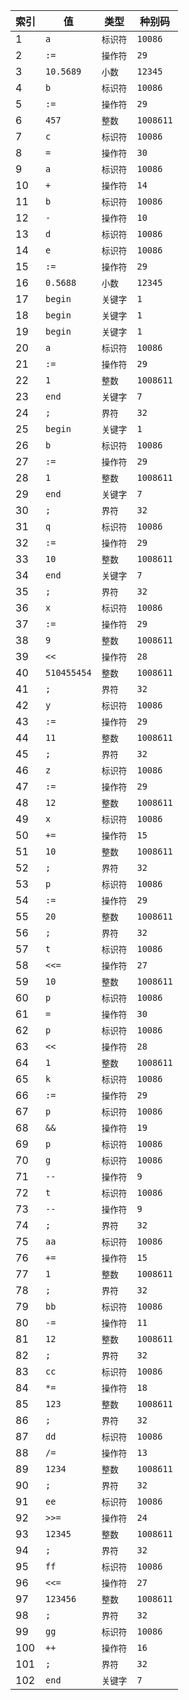 索引|值|类型|种别码
--|--|--|--
1|`a`|`标识符`|`10086`
2|`:=`|`操作符`|`29`
3|`10.5689`|`小数`|`12345`
4|`b`|`标识符`|`10086`
5|`:=`|`操作符`|`29`
6|`457`|`整数`|`1008611`
7|`c`|`标识符`|`10086`
8|`=`|`操作符`|`30`
9|`a`|`标识符`|`10086`
10|`+`|`操作符`|`14`
11|`b`|`标识符`|`10086`
12|`-`|`操作符`|`10`
13|`d`|`标识符`|`10086`
14|`e`|`标识符`|`10086`
15|`:=`|`操作符`|`29`
16|`0.5688`|`小数`|`12345`
17|`begin`|`关键字`|`1`
18|`begin`|`关键字`|`1`
19|`begin`|`关键字`|`1`
20|`a`|`标识符`|`10086`
21|`:=`|`操作符`|`29`
22|`1`|`整数`|`1008611`
23|`end`|`关键字`|`7`
24|`;`|`界符`|`32`
25|`begin`|`关键字`|`1`
26|`b`|`标识符`|`10086`
27|`:=`|`操作符`|`29`
28|`1`|`整数`|`1008611`
29|`end`|`关键字`|`7`
30|`;`|`界符`|`32`
31|`q`|`标识符`|`10086`
32|`:=`|`操作符`|`29`
33|`10`|`整数`|`1008611`
34|`end`|`关键字`|`7`
35|`;`|`界符`|`32`
36|`x`|`标识符`|`10086`
37|`:=`|`操作符`|`29`
38|`9`|`整数`|`1008611`
39|`<<`|`操作符`|`28`
40|`510455454`|`整数`|`1008611`
41|`;`|`界符`|`32`
42|`y`|`标识符`|`10086`
43|`:=`|`操作符`|`29`
44|`11`|`整数`|`1008611`
45|`;`|`界符`|`32`
46|`z`|`标识符`|`10086`
47|`:=`|`操作符`|`29`
48|`12`|`整数`|`1008611`
49|`x`|`标识符`|`10086`
50|`+=`|`操作符`|`15`
51|`10`|`整数`|`1008611`
52|`;`|`界符`|`32`
53|`p`|`标识符`|`10086`
54|`:=`|`操作符`|`29`
55|`20`|`整数`|`1008611`
56|`;`|`界符`|`32`
57|`t`|`标识符`|`10086`
58|`<<=`|`操作符`|`27`
59|`10`|`整数`|`1008611`
60|`p`|`标识符`|`10086`
61|`=`|`操作符`|`30`
62|`p`|`标识符`|`10086`
63|`<<`|`操作符`|`28`
64|`1`|`整数`|`1008611`
65|`k`|`标识符`|`10086`
66|`:=`|`操作符`|`29`
67|`p`|`标识符`|`10086`
68|`&&`|`操作符`|`19`
69|`p`|`标识符`|`10086`
70|`g`|`标识符`|`10086`
71|`--`|`操作符`|`9`
72|`t`|`标识符`|`10086`
73|`--`|`操作符`|`9`
74|`;`|`界符`|`32`
75|`aa`|`标识符`|`10086`
76|`+=`|`操作符`|`15`
77|`1`|`整数`|`1008611`
78|`;`|`界符`|`32`
79|`bb`|`标识符`|`10086`
80|`-=`|`操作符`|`11`
81|`12`|`整数`|`1008611`
82|`;`|`界符`|`32`
83|`cc`|`标识符`|`10086`
84|`*=`|`操作符`|`18`
85|`123`|`整数`|`1008611`
86|`;`|`界符`|`32`
87|`dd`|`标识符`|`10086`
88|`/=`|`操作符`|`13`
89|`1234`|`整数`|`1008611`
90|`;`|`界符`|`32`
91|`ee`|`标识符`|`10086`
92|`>>=`|`操作符`|`24`
93|`12345`|`整数`|`1008611`
94|`;`|`界符`|`32`
95|`ff`|`标识符`|`10086`
96|`<<=`|`操作符`|`27`
97|`123456`|`整数`|`1008611`
98|`;`|`界符`|`32`
99|`gg`|`标识符`|`10086`
100|`++`|`操作符`|`16`
101|`;`|`界符`|`32`
102|`end`|`关键字`|`7`
